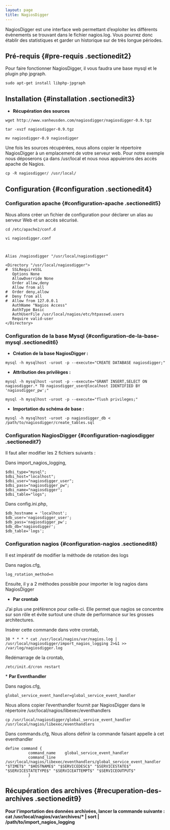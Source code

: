 ```yaml
---
layout: page
title: NagiosDigger
---
```


NagiosDigger est une interface web permettant d’exploiter les différents
évènements se trouvant dans le fichier nagios.log. Vous pourrez donc
établir des statistiques et garder un historique sur de très longue
périodes.

Pré-requis {#pre-requis .sectionedit2}
----------

Pour faire fonctionner NagiosDigger, il vous faudra une base mysql et le
plugin php jpgraph.

~~~
sudo apt-get install libphp-jpgraph
~~~

Installation {#installation .sectionedit3}
------------

-   **Récupération des sources**

~~~
wget http://www.vanheusden.com/nagiosdigger/nagiosdigger-0.9.tgz

tar -xvzf nagiosdigger-0.9.tgz

mv nagiosdigger-0.9 nagiosdigger
~~~

Une fois les sources récupérées, nous allons copier le répertoire
NagiosDigger à un emplacement de votre serveur web. Pour notre exemple
nous déposerons ça dans /usr/local et nous nous appuierons des accès
apache de Nagios.

~~~
cp -R nagiosdigger/ /usr/local/
~~~

Configuration {#configuration .sectionedit4}
-------------

### Configuration apache {#configuration-apache .sectionedit5}

Nous allons créer un fichier de configuration pour déclarer un alias au
serveur Web et un accès sécurisé.

~~~
cd /etc/apache2/conf.d

vi nagiosdigger.conf



Alias /nagiosdigger "/usr/local/nagiosdigger"

<Directory "/usr/local/nagiosdigger">
#  SSLRequireSSL
   Options None
   AllowOverride None
   Order allow,deny
   Allow from all
#  Order deny,allow
#  Deny from all
#  Allow from 127.0.0.1
   AuthName "Nagios Access"
   AuthType Basic
   AuthUserFile /usr/local/nagios/etc/htpasswd.users
   Require valid-user
</Directory>
~~~

### Configuration de la base Mysql {#configuration-de-la-base-mysql .sectionedit6}

-   **Création de la base NagiosDigger :**

~~~
mysql -h mysqlhost -uroot -p --execute="CREATE DATABASE nagiosdigger;"
~~~

-   **Attribution des privilèges :**

~~~
mysql -h mysqlhost -uroot -p --execute="GRANT INSERT,SELECT ON nagiosdigger.* TO nagiosdigger_user@localhost IDENTIFIED BY 'nagiosdigger_pw';"

mysql -h mysqlhost -uroot -p --execute="flush privileges;"
~~~

-   **Importation du schéma de base :**

~~~
mysql -h mysqlhost -uroot -p nagiosdigger_db < /path/to/nagiosdigger/create_tables.sql
~~~

### Configuration NagiosDigger {#configuration-nagiosdigger .sectionedit7}

Il faut aller modifier les 2 fichiers suivants :

Dans import\_nagios\_logging,

~~~
$dbi_type="mysql";              
$dbi_host="localhost";          
$dbi_user="nagiosdigger_user";                
$dbi_pass="nagiosdigger_pw";    
$dbi_name="nagiosdigger";               
$dbi_table="logs";
~~~

Dans config.ini.php,

~~~
$db_hostname = 'localhost';
$db_user='nagiosdigger_user';         
$db_pass='nagiosdigger_pw';     
$db_db='nagiosdigger';
$db_table='logs';
~~~

### Configuration nagios {#configuration-nagios .sectionedit8}

Il est impératif de modifier la méthode de rotation des logs

Dans nagios.cfg,

~~~
log_rotation_method=n
~~~

Ensuite, il y a 2 méthodes possible pour importer le log nagios dans
NagiosDigger

-   **Par crontab**

J’ai plus une préférence pour celle-ci. Elle permet que nagios se
concentre sur son rôle et évite surtout une chute de performance sur les
grosses architectures.

Insérer cette commande dans votre crontab,

~~~
30 * * * * cat /usr/local/nagios/var/nagios.log | /usr/local/nagiosdigger/import_nagios_logging 2>&1 >> /var/log/nagiosdigger.log
~~~

Redémarrage de la crontab,

~~~
/etc/init.d/cron restart
~~~

\* **Par Eventhandler**

Dans nagios.cfg,

~~~
global_service_event_handler=global_service_event_handler
~~~

Nous allons copier l’eventhandler fournit par NagiosDigger dans le
répertoire /usr/local/nagios/libexec/eventhandlers

~~~
cp /usr/local/nagiosdigger/global_service_event_handler /usr/local/nagios/libexec/eventhandlers
~~~

Dans commands.cfg, Nous allons définir la commande faisant appelle à cet
eventhandler

~~~
define command {
          command_name    global_service_event_handler
          command_line    /usr/local/nagios/libexec/eventhandlers/global_service_event_handler "$TIMET$" "$HOSTNAME$" "$SERVICEDESC$" "$SERVICESTATE$" "$SERVICESTATETYPE$" "$SERVICEATTEMPT$" "$SERVICEOUTPUT$"
          }
~~~

Récupération des archives {#recuperation-des-archives .sectionedit9}
-------------------------

**Pour l’importation des données archivées, lancer la commande suivante
: cat /usr/local/nagios/var/archives/\* | sort |
/path/to/import\_nagios\_logging**